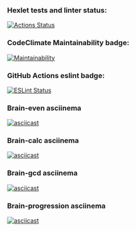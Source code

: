 ### Hexlet tests and linter status:

[![Actions Status](https://github.com/Le9i0n2/frontend-project-lvl1/workflows/hexlet-check/badge.svg)](https://github.com/Le9i0n2/frontend-project-lvl1/actions)

### CodeClimate Maintainability badge:

[![Maintainability](https://api.codeclimate.com/v1/badges/a99a88d28ad37a79dbf6/maintainability)](https://codeclimate.com/github/Le9i0n2/frontend-project-lvl1/maintainability)

### GitHub Actions eslint badge:

[![ESLint Status](https://github.com/Le9i0n2/frontend-project-lvl1/actions/workflows/eslint-check.yml/badge.svg)](https://github.com/Le9i0n2/frontend-project-lvl1/actions/workflows/eslint-check.yml)

### Brain-even asciinema

[![asciicast](https://asciinema.org/a/8ECSimjvWleC2xPjlsDyuLayz.png)](https://asciinema.org/a/8ECSimjvWleC2xPjlsDyuLayz)

### Brain-calc asciinema

[![asciicast](https://asciinema.org/a/4cGHkjR9SCSQ0zsUYHKPlbN4u.png)](https://asciinema.org/a/4cGHkjR9SCSQ0zsUYHKPlbN4u)

### Brain-gcd asciinema

[![asciicast](https://asciinema.org/a/vYk47am6tfYNMh2DPcGZ2zmaP.png)](https://asciinema.org/a/vYk47am6tfYNMh2DPcGZ2zmaP)

### Brain-progression asciinema

[![asciicast](https://asciinema.org/a/Kpro7AAAKhBLVBO9Ytx3nLSBG.png)](https://asciinema.org/a/Kpro7AAAKhBLVBO9Ytx3nLSBG)
